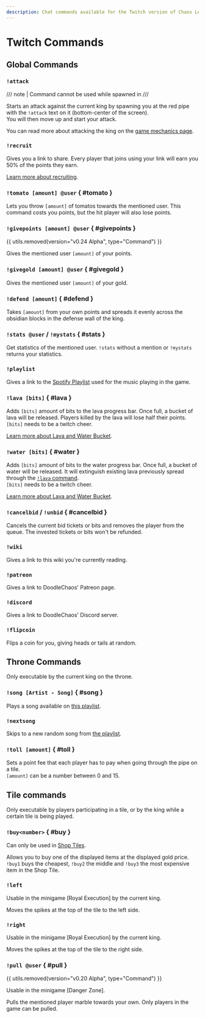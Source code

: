 ```yaml
---
description: Chat commands available for the Twitch version of Chaos League.
---
```


# Twitch Commands

## Global Commands

### `!attack`

/// note | Command cannot be used while spawned in
///

Starts an attack against the current king by spawning you at the red pipe with the `!attack` text on it (bottom-center of the screen).  
You will then move up and start your attack.

You can read more about attacking the king on the [game mechanics page](../mechanics/index.md).

### `!recruit`

Gives you a link to share. Every player that joins using your link will earn you 50% of the points they earn.

[Learn more about recruiting](../mechanics/recruiting.md).

### `!tomato [amount] @user` { #tomato }

Lets you throw `[amount]` of tomatos towards the mentioned user. This command costs you points, but the hit player will also lose points.

### `!givepoints [amount] @user` { #givepoints }

{{ utils.removed(version="v0.24 Alpha", type="Command") }}

Gives the mentioned user `[amount]` of your points.

### `!givegold [amount] @user` { #givegold }

Gives the mentioned user `[amount]` of your gold.

### `!defend [amount]` { #defend }

Takes `[amount]` from your own points and spreads it evenly across the obsidian blocks in the defense wall of the king.

### `!stats @user` / `!mystats` { #stats }

Get statistics of the mentioned user. `!stats` without a mention or `!mystats` returns your statistics.

### `!playlist`

Gives a link to the [Spotify Playlist][song-playlist] used for the music playing in the game.

### `!lava [bits]` { #lava }

Adds `[bits]` amount of bits to the lava progress bar. Once full, a bucket of lava will be released. Players killed by the lava will lose half their points.  
`[bits]` needs to be a twitch cheer.

[Learn more about Lava and Water Bucket](../mechanics/water-and-lava-bucket.md).

### `!water [bits]` { #water }

Adds `[bits]` amount of bits to the water progress bar. Once full, a bucket of water will be released. It will extinguish existing lava previously spread through the [`!lava` command](#lava).  
`[bits]` needs to be a twitch cheer.

[Learn more about Lava and Water Bucket](../mechanics/water-and-lava-bucket.md).

### `!cancelbid` / `!unbid` { #cancelbid }

Cancels the current bid tickets or bits and removes the player from the queue. The invested tickets or bits won't be refunded.

### `!wiki`

Gives a link to this wiki you're currently reading.

### `!patreon`

Gives a link to DoodleChaos' Patreon page.

### `!discord`

Gives a link to DoodleChaos' Discord server.

### `!flipcoin`

Flips a coin for you, giving heads or tails at random.

## Throne Commands

Only executable by the current king on the throne.

### `!song [Artist - Song]` { #song }

Plays a song available on [this playlist][song-playlist].

### `!nextsong`

Skips to a new random song from [the playlist][song-playlist].

### `!toll [amount]` { #toll }

Sets a point fee that each player has to pay when going through the pipe on a tile.  
`[amount]` can be a number between 0 and 15.

## Tile commands

Only executable by players participating in a tile, or by the king while a certain tile is being played.

### `!buy<number>` { #buy }

Can only be used in [Shop Tiles](../twitch-tiles/index.md#available-shop-tiles).

Allows you to buy one of the displayed items at the displayed gold price. `!buy1` buys the cheapest, `!buy2` the middle and `!buy3` the most expensive item in the Shop Tile.

### `!left`

Usable in the minigame [Royal Execution] by the current king.

Moves the spikes at the top of the tile to the left side.

### `!right`

Usable in the minigame [Royal Execution] by the current king.

Moves the spikes at the top of the tile to the right side.

### `!pull @user` { #pull }

{{ utils.removed(version="v0.20 Alpha", type="Command") }}

Usable in the minigame [Danger Zone].

Pulls the mentioned player marble towards your own. Only players in the game can be pulled.

[song-playlist]: https://open.spotify.com/playlist/4P2LPOHaCPmSAyoTYEHuKA
